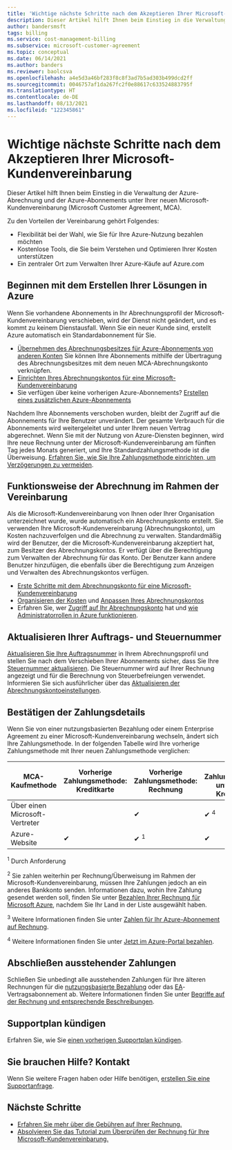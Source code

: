 ```yaml
---
title: 'Wichtige nächste Schritte nach dem Akzeptieren Ihrer Microsoft-Kundenvereinbarung: Azure'
description: Dieser Artikel hilft Ihnen beim Einstieg in die Verwaltung der Azure-Abrechnung und der Azure-Abonnements unter Ihrer neuen Microsoft-Kundenvereinbarung (Microsoft Customer Agreement, MCA).
author: bandersmsft
tags: billing
ms.service: cost-management-billing
ms.subservice: microsoft-customer-agreement
ms.topic: conceptual
ms.date: 06/14/2021
ms.author: banders
ms.reviewer: baolcsva
ms.openlocfilehash: a4e5d3a46bf283f8c8f3ad7b5ad303b499dcd2ff
ms.sourcegitcommit: 0046757af1da267fc2f0e88617c633524883795f
ms.translationtype: HT
ms.contentlocale: de-DE
ms.lasthandoff: 08/13/2021
ms.locfileid: "122345861"
---
```

# <a name="key-next-steps-after-accepting-your-microsoft-customer-agreement"></a>Wichtige nächste Schritte nach dem Akzeptieren Ihrer Microsoft-Kundenvereinbarung

Dieser Artikel hilft Ihnen beim Einstieg in die Verwaltung der Azure-Abrechnung und der Azure-Abonnements unter Ihrer neuen Microsoft-Kundenvereinbarung (Microsoft Customer Agreement, MCA).

Zu den Vorteilen der Vereinbarung gehört Folgendes:

- Flexibilität bei der Wahl, wie Sie für Ihre Azure-Nutzung bezahlen möchten
- Kostenlose Tools, die Sie beim Verstehen und Optimieren Ihrer Kosten unterstützen
- Ein zentraler Ort zum Verwalten Ihrer Azure-Käufe auf Azure.com

## <a name="start-building-your-solutions-in-azure"></a>Beginnen mit dem Erstellen Ihrer Lösungen in Azure

Wenn Sie vorhandene Abonnements in Ihr Abrechnungsprofil der Microsoft-Kundenvereinbarung verschieben, wird der Dienst nicht geändert, und es kommt zu keinem Dienstausfall. Wenn Sie ein neuer Kunde sind, erstellt Azure automatisch ein Standardabonnement für Sie.

- [Übernehmen des Abrechnungsbesitzes für Azure-Abonnements von anderen Konten](../manage/mca-request-billing-ownership.md) Sie können Ihre Abonnements mithilfe der Übertragung des Abrechnungsbesitzes mit dem neuen MCA-Abrechnungskonto verknüpfen.
- [Einrichten Ihres Abrechnungskontos für eine Microsoft-Kundenvereinbarung](../manage/mca-setup-account.md)
- Sie verfügen über keine vorherigen Azure-Abonnements? [Erstellen eines zusätzlichen Azure-Abonnements](../manage/create-subscription.md)

Nachdem Ihre Abonnements verschoben wurden, bleibt der Zugriff auf die Abonnements für Ihre Benutzer unverändert. Der gesamte Verbrauch für die Abonnements wird weitergeleitet und unter Ihrem neuen Vertrag abgerechnet.
Wenn Sie mit der Nutzung von Azure-Diensten beginnen, wird Ihre neue Rechnung unter der Microsoft-Kundenvereinbarung am fünften Tag jedes Monats generiert, und Ihre Standardzahlungsmethode ist die Überweisung. [Erfahren Sie, wie Sie Ihre Zahlungsmethode einrichten, um Verzögerungen zu vermeiden](../understand/pay-bill.md#wire-bank-details).

## <a name="how-billing-works-under-the-agreement"></a>Funktionsweise der Abrechnung im Rahmen der Vereinbarung

Als die Microsoft-Kundenvereinbarung von Ihnen oder Ihrer Organisation unterzeichnet wurde, wurde automatisch ein Abrechnungskonto erstellt. Sie verwenden Ihre Microsoft-Kundenvereinbarung (Abrechnungskonto), um Kosten nachzuverfolgen und die Abrechnung zu verwalten. Standardmäßig wird der Benutzer, der die Microsoft-Kundenvereinbarung akzeptiert hat, zum Besitzer des Abrechnungskontos. Er verfügt über die Berechtigung zum Verwalten der Abrechnung für das Konto. Der Benutzer kann andere Benutzer hinzufügen, die ebenfalls über die Berechtigung zum Anzeigen und Verwalten des Abrechnungskontos verfügen.

- [Erste Schritte mit dem Abrechnungskonto für eine Microsoft-Kundenvereinbarung](../understand/mca-overview.md)
- [Organisieren der Kosten](https://www.youtube.com/watch?v=7RxTfShGHwU) und [Anpassen Ihres Abrechnungskontos](../manage/mca-section-invoice.md)
- Erfahren Sie, wer [Zugriff auf Ihr Abrechnungskonto](https://www.youtube.com/watch?v=9sqglBlKkho) hat und [wie Administratorrollen in Azure funktionieren](../manage/understand-mca-roles.md#billing-profile-roles-and-tasks).

## <a name="update-your-po-and-tax-id-number"></a>Aktualisieren Ihrer Auftrags- und Steuernummer

[Aktualisieren Sie Ihre Auftragsnummer](../manage/change-azure-account-profile.md#update-a-po-number) in Ihrem Abrechnungsprofil und stellen Sie nach dem Verschieben Ihrer Abonnements sicher, dass Sie Ihre [Steuernummer aktualisieren](../manage/change-azure-account-profile.md#update-your-tax-id). Die Steuernummer wird auf Ihrer Rechnung angezeigt und für die Berechnung von Steuerbefreiungen verwendet. Informieren Sie sich ausführlicher über das [Aktualisieren der Abrechnungskontoeinstellungen](/microsoft-store/update-microsoft-store-for-business-account-settings).


## <a name="confirm-payment-details"></a>Bestätigen der Zahlungsdetails

Wenn Sie von einer nutzungsbasierten Bezahlung oder einem Enterprise Agreement zu einer Microsoft-Kundenvereinbarung wechseln, ändert sich Ihre Zahlungsmethode. In der folgenden Tabelle wird Ihre vorherige Zahlungsmethode mit Ihrer neuen Zahlungsmethode verglichen:

| MCA-Kaufmethode | Vorherige Zahlungsmethode: Kreditkarte | Vorherige Zahlungsmethode: Rechnung | Neue Zahlungsmethode unter MCA: Kreditkarte | Neue Zahlungsmethode unter MCA: Rechnung |
| --- | --- | --- |--- |--- |
| Über einen Microsoft-Vertreter |  | ✔  |  ✔ <sup>4</sup> | ✔ <sup>2</sup> |
| Azure-Website | ✔ | ✔ <sup>1</sup> | ✔ | ✔ <sup>3</sup> |

<sup>1</sup> Durch Anforderung

<sup>2</sup> Sie zahlen weiterhin per Rechnung/Überweisung im Rahmen der Microsoft-Kundenvereinbarung, müssen Ihre Zahlungen jedoch an ein anderes Bankkonto senden. Informationen dazu, wohin Ihre Zahlung gesendet werden soll, finden Sie unter [Bezahlen Ihrer Rechnung für Microsoft Azure](../understand/pay-bill.md#wire-bank-details), nachdem Sie Ihr Land in der Liste ausgewählt haben.

<sup>3</sup> Weitere Informationen finden Sie unter [Zahlen für Ihr Azure-Abonnement auf Rechnung](../manage/pay-by-invoice.md).

<sup>4</sup> Weitere Informationen finden Sie unter [Jetzt im Azure-Portal bezahlen](../understand/pay-bill.md#pay-now-in-the-azure-portal).

## <a name="complete-outstanding-payments"></a>Abschließen ausstehender Zahlungen

Schließen Sie unbedingt alle ausstehenden Zahlungen für Ihre älteren Rechnungen für die [nutzungsbasierte Bezahlung](../understand/download-azure-invoice.md) oder das [EA](../manage/ea-portal-enrollment-invoices.md)-Vertragsabonnement ab. Weitere Informationen finden Sie unter [Begriffe auf der Rechnung und entsprechende Beschreibungen](../understand/mca-understand-your-invoice.md#billing-period).

## <a name="cancel-support-plan"></a>Supportplan kündigen

Erfahren Sie, wie Sie [einen vorherigen Supportplan kündigen](../manage/mca-request-billing-ownership.md?toc=/azure/cost-management-billing/microsoft-customer-agreement/toc.json#cancel-a-prior-support-plan).

## <a name="need-help-contact-us"></a>Sie brauchen Hilfe? Kontakt

Wenn Sie weitere Fragen haben oder Hilfe benötigen, [erstellen Sie eine Supportanfrage](https://go.microsoft.com/fwlink/?linkid=2083458).

## <a name="next-steps"></a>Nächste Schritte

- [Erfahren Sie mehr über die Gebühren auf Ihrer Rechnung.](https://www.youtube.com/watch?v=e2LGZZ7GubA)
- [Absolvieren Sie das Tutorial zum Überprüfen der Rechnung für Ihre Microsoft-Kundenvereinbarung.](../understand/review-customer-agreement-bill.md)
